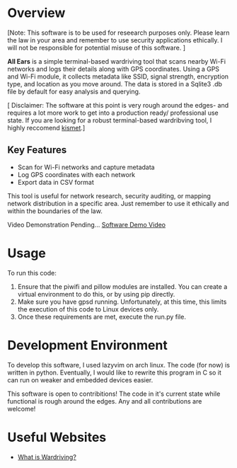 # Overview

[Note: This software is to be used for reseearch purposes only. Please learn the law in your area and remember to use security applications ethically. I will not be responsible for potential misuse of this software. ]

**All Ears** is a simple terminal-based wardriving tool that scans nearby Wi-Fi networks and logs their details along with GPS coordinates. Using a GPS and Wi-Fi module, it collects metadata like SSID, signal strength, encryption type, and location as you move around. The data is stored in a Sqlite3 .db file by default for easy analysis and querying.

[ Disclaimer: The software at this point is very rough around the edges- and requires a lot more work to get into a production ready/ professional use state. If you are looking for a robust terminal-based wardribving tool, I highly reccomend [kismet](https://www.kismetwireless.net/).]

## Key Features

- Scan for Wi-Fi networks and capture metadata
- Log GPS coordinates with each network
- Export data in CSV format

This tool is useful for network research, security auditing, or mapping network distribution in a specific area. Just remember to use it ethically and within the boundaries of the law.

Video Demonstration Pending...
[Software Demo Video](http://youtube.link.goes.here)

# Usage

To run this code:

1) Ensure that the piwifi and pillow modules are installed. You can create a virtual environment to do this, or by using pip directly.
2) Make sure you have gpsd running. Unfortunately, at this time, this limits the execution of this code to Linux devices only.
3) Once these requirements are met, execute the run.py file.

# Development Environment

To develop this software, I used lazyvim on arch linux. The code (for now) is written in python.
Eventually, I would like to rewrite this program in C so it can run on weaker and embedded devices easier.

This software is open to contribitions! The code in it's current state while functional is rough around the edges. Any and all contributions are welcome!

# Useful Websites

- [What is Wardriving?](https://en.wikipedia.org/wiki/Wardriving)
